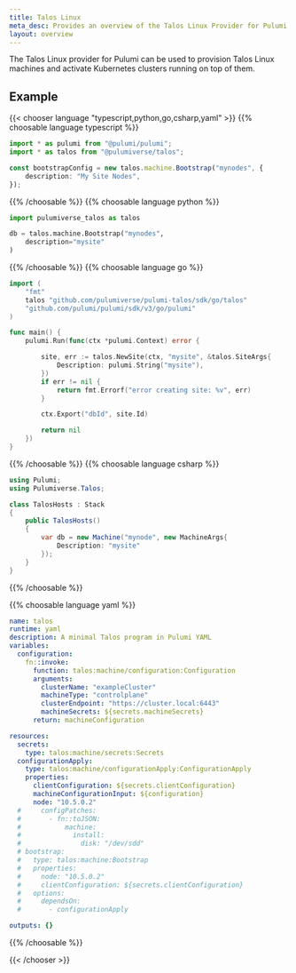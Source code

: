 ```yaml
---
title: Talos Linux
meta_desc: Provides an overview of the Talos Linux Provider for Pulumi.
layout: overview
---
```


The Talos Linux provider for Pulumi can be used to provision Talos Linux machines and activate Kubernetes clusters running on top of them.

## Example

{{< chooser language "typescript,python,go,csharp,yaml" >}}
{{% choosable language typescript %}}

```typescript
import * as pulumi from "@pulumi/pulumi";
import * as talos from "@pulumiverse/talos";

const bootstrapConfig = new talos.machine.Bootstrap("mynodes", {
    description: "My Site Nodes",
});
```
 
{{% /choosable %}}
{{% choosable language python %}}

```python
import pulumiverse_talos as talos

db = talos.machine.Bootstrap("mynodes",
    description="mysite"
)
```

{{% /choosable %}}
{{% choosable language go %}}

```go
import (
	"fmt"
	talos "github.com/pulumiverse/pulumi-talos/sdk/go/talos"
	"github.com/pulumi/pulumi/sdk/v3/go/pulumi"
)

func main() {
	pulumi.Run(func(ctx *pulumi.Context) error {

		site, err := talos.NewSite(ctx, "mysite", &talos.SiteArgs{
            Description: pulumi.String("mysite"),
		})
		if err != nil {
			return fmt.Errorf("error creating site: %v", err)
		}

		ctx.Export("dbId", site.Id)

		return nil
	})
}
```

{{% /choosable %}}
{{% choosable language csharp %}}

```csharp
using Pulumi;
using Pulumiverse.Talos;

class TalosHosts : Stack
{
    public TalosHosts()
    {
        var db = new Machine("mynode", new MachineArgs{
            Description: "mysite"
        });
    }
}
```

{{% /choosable %}}

{{% choosable language yaml %}}

```yaml
name: talos
runtime: yaml
description: A minimal Talos program in Pulumi YAML
variables:
  configuration:
    fn::invoke:
      function: talos:machine/configuration:Configuration
      arguments:
        clusterName: "exampleCluster"
        machineType: "controlplane"
        clusterEndpoint: "https://cluster.local:6443"
        machineSecrets: ${secrets.machineSecrets}
      return: machineConfiguration

resources:
  secrets:
    type: talos:machine/secrets:Secrets
  configurationApply:
    type: talos:machine/configurationApply:ConfigurationApply
    properties:
      clientConfiguration: ${secrets.clientConfiguration}
      machineConfigurationInput: ${configuration}
      node: "10.5.0.2"
  #     configPatches:
  #       - fn::toJSON:
  #           machine:
  #             install:
  #               disk: "/dev/sdd"
  # bootstrap:
  #   type: talos:machine:Bootstrap
  #   properties:
  #     node: "10.5.0.2"
  #     clientConfiguration: ${secrets.clientConfiguration}
  #   options:
  #     dependsOn:
  #       - configurationApply

outputs: {}
```

{{% /choosable %}}

{{< /chooser >}}
